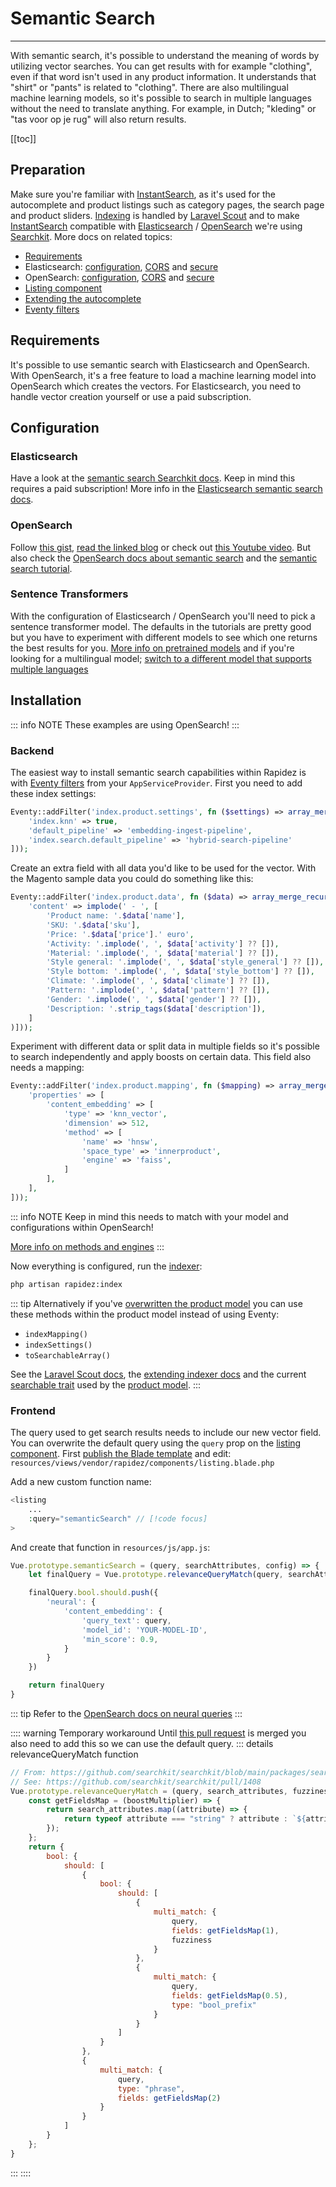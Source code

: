 # Semantic Search

---

With semantic search, it's possible to understand the meaning of words by utilizing vector searches. You can get results with for example "clothing", even if that word isn't used in any product information. It understands that "shirt" or "pants" is related to "clothing". There are also multilingual machine learning models, so it's possible to search in multiple languages without the need to translate anything. For example, in Dutch; "kleding" or "tas voor op je rug" will also return results.

[[toc]]

## Preparation

Make sure you're familiar with [InstantSearch](https://github.com/algolia/instantsearch), as it's used for the autocomplete and product listings such as category pages, the search page and product sliders. [Indexing](indexer.md) is handled by [Laravel Scout](https://laravel.com/docs/12.x/scout) and to make [InstantSearch](https://github.com/algolia/instantsearch) compatible with [Elasticsearch](https://www.elastic.co/elasticsearch) / [OpenSearch](https://opensearch.org) we're using [Searchkit](https://github.com/searchkit/searchkit). More docs on related topics:

- [Requirements](installation.md#requirements)
- Elasticsearch: [configuration](configuration.md#elasticsearch), [CORS](installation.md#elasticsearch) and [secure](deployment.md#secure-elasticsearch)
- OpenSearch: [configuration](configuration.md#opensearch), [CORS](installation.md#opensearch) and [secure](deployment.md#secure-opensearch)
- [Listing component](theming.md#listing-component)
- [Extending the autocomplete](extending.md#autocomplete)
- [Eventy filters](package-development.md#eventy-filters)

## Requirements

It's possible to use semantic search with Elasticsearch and OpenSearch. With OpenSearch, it's a free feature to load a machine learning model into OpenSearch which creates the vectors. For Elasticsearch, you need to handle vector creation yourself or use a paid subscription.

## Configuration

### Elasticsearch

Have a look at the [semantic search Searchkit docs](https://www.searchkit.co/docs/tutorials/semantic-search). Keep in mind this requires a paid subscription! More info in the [Elasticsearch semantic search docs](https://www.elastic.co/docs/solutions/search/semantic-search).

### OpenSearch

Follow [this gist](https://gist.github.com/dtaivpp/d7e8d8a3ee5debaf896ed2f45b915ad3), [read the linked blog](https://tippybits.com/should-you-be-doing-vector-search/) or check out [this Youtube video](https://www.youtube.com/watch?v=lpQiJGpeeWU). But also check the [OpenSearch docs about semantic search](https://docs.opensearch.org/docs/latest/vector-search/ai-search/semantic-search/) and the [semantic search tutorial](https://docs.opensearch.org/docs/latest/tutorials/vector-search/neural-search-tutorial/).

### Sentence Transformers

With the configuration of Elasticsearch / OpenSearch you'll need to pick a sentence transformer model. The defaults in the tutorials are pretty good but you have to experiment with different models to see which one returns the best results for you. [More info on pretrained models](https://www.sbert.net/docs/sentence_transformer/pretrained_models.html) and if you're looking for a multilingual model; [switch to a different model that supports multiple languages](https://www.sbert.net/docs/sentence_transformer/pretrained_models.html#multilingual-models)

## Installation

::: info NOTE
These examples are using OpenSearch!
:::

### Backend

The easiest way to install semantic search capabilities within Rapidez is with [Eventy filters](package-development.md#eventy-filters) from your `AppServiceProvider`. First you need to add these index settings:

```php
Eventy::addFilter('index.product.settings', fn ($settings) => array_merge_recursive($settings, [
    'index.knn' => true,
    'default_pipeline' => 'embedding-ingest-pipeline',
    'index.search.default_pipeline' => 'hybrid-search-pipeline'
]));
```

Create an extra field with all data you'd like to be used for the vector. With the Magento sample data you could do something like this:
```php
Eventy::addFilter('index.product.data', fn ($data) => array_merge_recursive($data, [
    'content' => implode(' - ', [
        'Product name: '.$data['name'],
        'SKU: '.$data['sku'],
        'Price: '.$data['price'].' euro',
        'Activity: '.implode(', ', $data['activity'] ?? []),
        'Material: '.implode(', ', $data['material'] ?? []),
        'Style general: '.implode(', ', $data['style_general'] ?? []),
        'Style bottom: '.implode(', ', $data['style_bottom'] ?? []),
        'Climate: '.implode(', ', $data['climate'] ?? []),
        'Pattern: '.implode(', ', $data['pattern'] ?? []),
        'Gender: '.implode(', ', $data['gender'] ?? []),
        'Description: '.strip_tags($data['description']),
    ]
)]));
```
Experiment with different data or split data in multiple fields so it's possible to search independently and apply boosts on certain data. This field also needs a mapping:

```php
Eventy::addFilter('index.product.mapping', fn ($mapping) => array_merge_recursive($mapping, [
    'properties' => [
        'content_embedding' => [
            'type' => 'knn_vector',
            'dimension' => 512,
            'method' => [
                'name' => 'hnsw',
                'space_type' => 'innerproduct',
                'engine' => 'faiss',
            ]
        ],
    ],
]));
```

::: info NOTE
Keep in mind this needs to match with your model and configurations within OpenSearch!

[More info on methods and engines](https://docs.opensearch.org/docs/latest/field-types/supported-field-types/knn-methods-engines/)
:::

Now everything is configured, run the [indexer](indexer.md):
```bash
php artisan rapidez:index
```

::: tip
Alternatively if you've [overwritten the product model](extending.md#models) you can use these methods within the product model instead of using Eventy:

- `indexMapping()`
- `indexSettings()`
- `toSearchableArray()`

See the [Laravel Scout docs](https://laravel.com/docs/12.x/scout), the [extending indexer docs](indexer.md#model) and the current [searchable trait](https://github.com/rapidez/core/blob/master/src/Models/Traits/Product/Searchable.php) used by the [product model](https://github.com/rapidez/core/blob/master/src/Models/Product.php).
:::

### Frontend

The query used to get search results needs to include our new vector field. You can overwrite the default query using the `query` prop on the [listing component](theming.md#listing-component). First [publish the Blade template](theming.md#views) and edit: `resources/views/vendor/rapidez/components/listing.blade.php`


Add a new custom function name:
```php
<listing
    ...
    :query="semanticSearch" // [!code focus]
>
```

And create that function in `resources/js/app.js`:
```js
Vue.prototype.semanticSearch = (query, searchAttributes, config) => {
    let finalQuery = Vue.prototype.relevanceQueryMatch(query, searchAttributes, config.fuzziness)

    finalQuery.bool.should.push({
        'neural': {
            'content_embedding': {
                'query_text': query,
                'model_id': 'YOUR-MODEL-ID',
                'min_score': 0.9,
            }
        }
    })

    return finalQuery
}
```

::: tip
Refer to the [OpenSearch docs on neural queries](https://docs.opensearch.org/docs/latest/query-dsl/specialized/neural/)
:::

:::: warning Temporary workaround
Until [this pull request](https://github.com/searchkit/searchkit/pull/1408) is merged you also need to add this so we can use the default query.
::: details relevanceQueryMatch function
```js
// From: https://github.com/searchkit/searchkit/blob/main/packages/searchkit/src/transformRequest.ts
// See: https://github.com/searchkit/searchkit/pull/1408
Vue.prototype.relevanceQueryMatch = (query, search_attributes, fuzziness = "AUTO:4,8") => {
    const getFieldsMap = (boostMultiplier) => {
        return search_attributes.map((attribute) => {
            return typeof attribute === "string" ? attribute : `${attribute.field}^${(attribute.weight || 1) * boostMultiplier}`;
        });
    };
    return {
        bool: {
            should: [
                {
                    bool: {
                        should: [
                            {
                                multi_match: {
                                    query,
                                    fields: getFieldsMap(1),
                                    fuzziness
                                }
                            },
                            {
                                multi_match: {
                                    query,
                                    fields: getFieldsMap(0.5),
                                    type: "bool_prefix"
                                }
                            }
                        ]
                    }
                },
                {
                    multi_match: {
                        query,
                        type: "phrase",
                        fields: getFieldsMap(2)
                    }
                }
            ]
        }
    };
}
```
:::
::::


